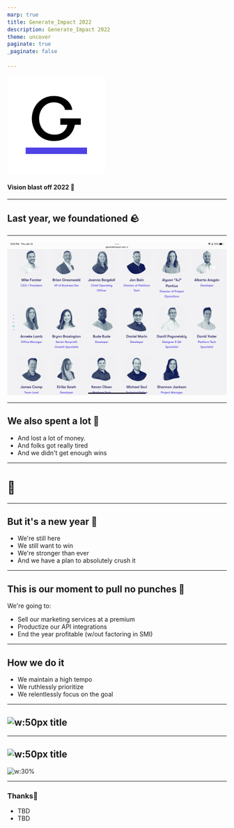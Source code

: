 ```yaml
---
marp: true
title: Generate_Impact 2022
description: Generate_Impact 2022
theme: uncover
paginate: true
_paginate: false

---
```

![w:300px](assets/C2B50756-B7F3-4DDC-8577-2EC38532596D.png)
#### Vision blast off 2022 🚀
---

## **Last year, we foundationed 🪨**

---

![w:800px](assets/C60C81A3-5525-4B1B-871C-CECCC910A42A.png)

---

## **We also spent a lot 🤑**

- And lost a lot of money.
- And folks got really tired
- And we didn't get enough wins

---

# <!--fit--> 🐘

---

## **But it's a new year** 💪

- We're still here
- We still want to win
- We're stronger than ever
- And we have a plan to absolutely crush it

---

## **This is our moment to pull no punches 👊**

We're going to:

- Sell our marketing services at a premium
- Productize our API integrations
- End the year profitable (w/out factoring in SMI)

---

## **How we do it**

- We maintain a high tempo
- We ruthlessly prioritize
- We relentlessly focus on the goal

---

## **![w:50px](assets/example.png) title**

---

## **![w:50px](assets/example.png) title**

![w:30% ](assets/example.png)

---

### <!--fit--> **Thanks**👋

- TBD
- TBD
